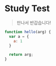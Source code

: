 # Study Test

> 만나서 반갑습니다!

```js
function hello(arg) {
  var a = {
    a: 1
  }
  
  return arg;
}
```
